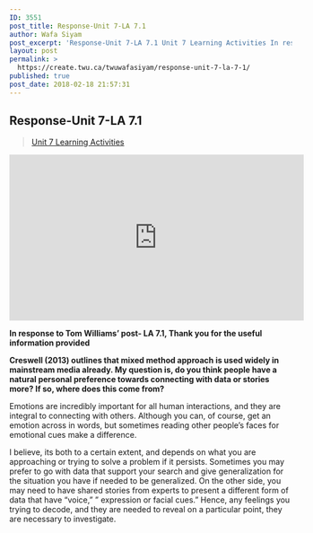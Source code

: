 ```yaml
---
ID: 3551
post_title: Response-Unit 7-LA 7.1
author: Wafa Siyam
post_excerpt: 'Response-Unit 7-LA 7.1 Unit 7 Learning Activities In response to Tom Williams&rsquo; post- LA 7.1, Thank you for the useful information provided Creswell (2013) outlines that mixed method approach is used widely in mainstream media already. My question is, do you think people have a natural personal preference towards connecting with data or stories more? &hellip; <p><a href="https://create.twu.ca/twuwafasiyam/response-unit-7-la-7-1/">Continue reading<span> "Response-Unit 7-LA 7.1"</span></a></p>'
layout: post
permalink: >
  https://create.twu.ca/twuwafasiyam/response-unit-7-la-7-1/
published: true
post_date: 2018-02-18 21:57:31
---
```

<h2><strong>Response-Unit 7-LA 7.1</strong></h2>
<blockquote class="wp-embedded-content" data-secret="OABU1MoEUB"><p><a href="https://create.twu.ca/ldrs591-sp18/unit-7-learning-activities/">Unit 7 Learning Activities</a></p></blockquote>
<p><iframe class="wp-embedded-content" sandbox="allow-scripts" security="restricted" src="https://create.twu.ca/ldrs591-sp18/unit-7-learning-activities/embed/#?secret=OABU1MoEUB" data-secret="OABU1MoEUB" width="525" height="296" title="&#8220;Unit 7 Learning Activities&#8221; &#8212; Leadership 591: Scholarly Inquiry" frameborder="0" marginwidth="0" marginheight="0" scrolling="no"></iframe></p>
<p><strong>In response to Tom Williams&#8217; post- LA 7.1, Thank you for the useful information provided</strong></p>
<p><strong>Creswell (2013) outlines that mixed method approach is used widely in mainstream media already. My question is, do you think people have a natural personal preference towards connecting with data or stories more? If so, where does this come from?</strong></p>
<p>Emotions are incredibly important for all human interactions, and they are integral to connecting with others. Although you can, of course, get an emotion across in words, but sometimes reading other people’s faces for emotional cues make a difference.</p>
<p>I believe, its both to a certain extent, and depends on what you are approaching or trying to solve a problem if it persists. Sometimes you may prefer to go with data that support your search and give generalization for the situation you have if needed to be generalized. On the other side, you may need to have shared stories from experts to present a different form of data that have &#8220;voice,&#8221; &#8221; expression or facial cues.&#8221; Hence, any feelings you trying to decode, and they are needed to reveal on a particular point, they are necessary to investigate.</p>